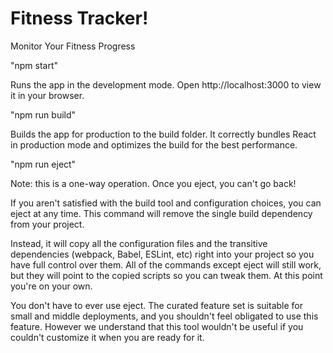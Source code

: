 # Fitness Tracker!

Monitor Your Fitness Progress


"npm start"

Runs the app in the development mode.
Open http://localhost:3000 to view it in your browser.

"npm run build"

Builds the app for production to the build folder.
It correctly bundles React in production mode and optimizes the build for the best performance.

"npm run eject"

Note: this is a one-way operation. Once you eject, you can't go back!

If you aren't satisfied with the build tool and configuration choices, you can eject at any time. This command will remove the single build dependency from your project.

Instead, it will copy all the configuration files and the transitive dependencies (webpack, Babel, ESLint, etc) right into your project so you have full control over them. All of the commands except eject will still work, but they will point to the copied scripts so you can tweak them. At this point you're on your own.

You don't have to ever use eject. The curated feature set is suitable for small and middle deployments, and you shouldn't feel obligated to use this feature. However we understand that this tool wouldn't be useful if you couldn't customize it when you are ready for it.
